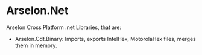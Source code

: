 # Arselon.Net
Arselon Cross Platform .net Libraries, that are:
- Arselon.Cdt.Binary: Imports, exports IntelHex, MotorolaHex files, merges them in memory.
